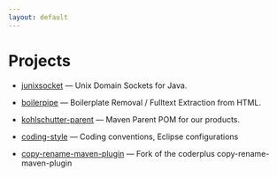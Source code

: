 ```yaml
---
layout: default
---
```


# Projects

* [junixsocket](junixsocket/) — Unix Domain Sockets for Java.

* [boilerpipe](https://github.com/kohlschutter/boilerpipe/) — Boilerplate Removal / Fulltext Extraction from HTML.

* [kohlschutter-parent](https://github.com/kohlschutter/kohlschutter-parent/) — Maven Parent POM for our products.

* [coding-style](https://github.com/kohlschutter/coding-style/) — Coding conventions, Eclipse configurations

* [copy-rename-maven-plugin](https://github.com/kohlschutter/copy-rename-maven-plugin/) — Fork of the coderplus copy-rename-maven-plugin
